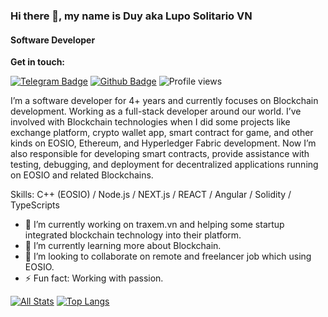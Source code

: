 ### Hi there 👋, my name is Duy aka Lupo Solitario VN

#### Software Developer

**Get in touch:**

[![Telegram Badge](https://img.shields.io/badge/-Mr.D-0072b1?style=flat&logo=Telegram&logoColor=white&link=https://t.me/mr_eos94)](https://t.me/mr_eos94) [![Github Badge](https://img.shields.io/badge/-duyluong1994-grey?style=flat&logo=github&logoColor=white&link=https://github.com/duyluong1994/)](https://www.github.com/duyluong1994/) ![Profile views](https://gpvc.arturio.dev/duyluong1994)

I’m a software developer for 4+ years and currently focuses on Blockchain development. Working as a full-stack developer around our world. I’ve involved with Blockchain technologies when I did some projects like exchange platform, crypto wallet app, smart contract for game, and other kinds on EOSIO, Ethereum, and Hyperledger Fabric development. Now I’m also responsible for developing smart contracts, provide assistance with testing, debugging, and deployment for decentralized applications running on EOSIO and related Blockchains.

Skills: C++ (EOSIO) / Node.js / NEXT.js / REACT / Angular / Solidity / TypeScripts

- 🔭 I’m currently working on traxem.vn and helping some startup integrated blockchain technology into their platform.
- 🌱 I’m currently learning more about Blockchain.
- 👯 I’m looking to collaborate on remote and freelancer job which using EOSIO.
  <!-- - 🤔 I’m looking for help with ... -->
  <!-- - 💬 Ask me about ... -->
  <!-- - 📫 How to reach me: ... -->
  <!-- - 😄 Pronouns: ... -->
- ⚡ Fun fact: Working with passion.

[![All Stats](https://github-readme-stats-axpwmfcg3.vercel.app/api?username=duyluong1994&show_icons=true&include_all_commits=true&theme=blue-green&count_private=true)](https://github.com/duyluong1994/github-readme-stats)
[![Top Langs](https://github-readme-stats-axpwmfcg3.vercel.app/api/top-langs/?username=duyluong1994&layout=compact)](https://github.com/duyluong1994/github-readme-stats)
